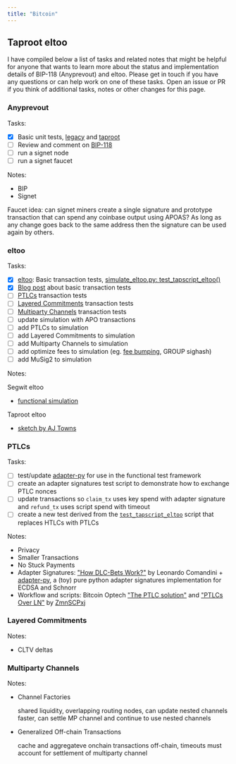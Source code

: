 ```yaml
---
title: "Bitcoin"
---
```


## Taproot eltoo

I have compiled below a list of tasks and related notes that might be helpful for anyone that wants to learn more about the status and implementation details of BIP-118 (Anyprevout) and eltoo. Please get in touch if you have any questions or can help work on one of these tasks. Open an issue or PR if you think of additional tasks, notes or other changes for this page.

### Anyprevout

Tasks:
 - [X] Basic unit tests, [legacy](https://github.com/ajtowns/bitcoin/blob/57cb1249a20d2e09952040693eb62d04fe1f1399/src/test/sighash_tests.cpp#L247) and [taproot](https://github.com/ajtowns/bitcoin/blob/57cb1249a20d2e09952040693eb62d04fe1f1399/src/test/sighash_tests.cpp#L404)
 - [ ] Review and comment on [BIP-118](https://github.com/bitcoin/bips/blob/master/bip-0118.mediawiki)
 - [ ] run a signet node
 - [ ] run a signet faucet

Notes:

* BIP
* Signet

Faucet idea: can signet miners create a single signature and prototype transaction that can spend any coinbase output using APOAS? As long as any change goes back to the same address then the signature can be used again by others.

### eltoo

Tasks:

 - [X] [eltoo](https://blockstream.com/eltoo.pdf): Basic transaction tests, [simulate_eltoo.py: test_tapscript_eltoo()](https://github.com/remyers/bitcoin/blob/eltoo-anyprevout/test/functional/simulate_eltoo.py#L1623)
 - [X] [Blog post](https://yakshaver.org/2021/07/26/first.html) about basic transaction tests
 - [ ] [PTLCs](https://suredbits.com/schnorr-applications-scriptless-scripts) transaction tests
 - [ ] [Layered Commitments](https://lists.linuxfoundation.org/pipermail/lightning-dev/2020-January/002448.html) transaction tests
 - [ ] [Multiparty Channels](https://www.ncbi.nlm.nih.gov/pmc/articles/PMC6124062/) transaction tests
 - [ ] update simulation with APO transactions
 - [ ] add PTLCs to simulation
 - [ ] add Layered Commitments to simulation
 - [ ] add Multiparty Channels to simulation
 - [ ] add optimize fees to simulation (eg. [fee bumping](https://lists.linuxfoundation.org/pipermail/bitcoin-dev/2021-May/019031.html), GROUP sighash)
 - [ ] add MuSig2 to simulation

Notes:

Segwit eltoo
* [functional simulation](https://github.com/remyers/bitcoin/blob/anyprevout/test/functional/simulate_eltoo.py)

Taproot eltoo
* [sketch by AJ Towns](https://lists.linuxfoundation.org/pipermail/lightning-dev/2019-May/001996.html)

### PTLCs

Tasks:

 - [ ] test/update [adapter-py](https://github.com/LeoComandini/adaptor-py) for use in the functional test framework
 - [ ] create an adapter signatures test script to demonstrate how to exchange PTLC nonces
 - [ ] update transactions so `claim_tx` uses key spend with adapter signature and `refund_tx` uses script spend with timeout
 - [ ] create a new test derived from the [`test_tapscript_eltoo`](https://github.com/remyers/bitcoin/blob/37a7490dc3b2128c0f7e34a463531f1123682d42/test/functional/simulate_eltoo.py#L1623) script that replaces HTLCs with PTLCs

Notes:

* Privacy
* Smaller Transactions
* No Stuck Payments
* Adapter Signatures: ["How DLC-Bets Work?"](https://satoshispritz.com/presentazioni/210318-how_dlc-bets_work.pdf) by  Leonardo Comandini + [adapter-py](https://github.com/LeoComandini/adaptor-py), a (toy) pure python adapter signatures implementation for ECDSA and Schnorr
* Workflow and scripts: Bitcoin Optech ["The PTLC solution"](https://bitcoinops.org/en/preparing-for-taproot/#ptlcs) and ["PTLCs Over LN"](https://bitcoinops.org/en/newsletters/2021/09/01/#ptlcs-over-ln) by [ZmnSCPxj](https://zmnscpxj.github.io/about.html)

### Layered Commitments

Notes:

* CLTV deltas

### Multiparty Channels

Notes:

* Channel Factories

  shared liquidity, overlapping routing nodes, can update nested channels faster, can settle MP channel and continue to use nested channels

* Generalized Off-chain Transactions
  
  cache and aggregateve onchain transactions off-chain, timeouts must account for settlement of multiparty channel 
